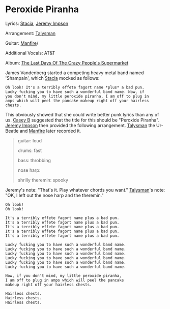 # Peroxide Piranha

Lyrics: [Stacia](/stacy), [Jeremy Impson](/jeremy-impson)

Arrangement: [Talysman](/talysman)

Guitar: [Manfire](/manfire)/

Additional Vocals: AT&T

Album: [The Last Days Of The Crazy People's Supermarket](/the-last-days-of-the-craz/les-supermarket)

James Vandenberg started a competing heavy metal band named 'Shampain', which [Stacia](/stacia) mocked as follows:

    Oh look! It's a terribly effete fagort name *plus* a bad pun. 
    Lucky fucking you to have such a wonderful band name. Now, if 
    you don't mind, my little peroxide piranha, I am off to plug in 
    amps which will peel the pancake makeup right off your hairless 
    chests. 

This obviously showed that she could write better punk lyrics than any of us. [Casey B](/casey-b) suggested that the title for this should be "Peroxide Piranha". [Jeremy Impson](/jeremy-impson) then provided the following arrangement. [Talysman](/talysman) the Ur-Beatle and [Manfire](/manfire) later recorded it.

> guitar: loud
>
> drums: fast
>
> bass: throbbing
>
> nose harp: 
>
> shrilly theremin: spooky

Jeremy's note: "That's it. Play whatever chords you want." [Talysman](/talysman)'s note: "OK, I left out the nose harp and the theremin."


    Oh look! 
    Oh look! 

    It's a terribly effete fagort name plus a bad pun. 
    It's a terribly effete fagort name plus a bad pun. 
    It's a terribly effete fagort name plus a bad pun. 
    It's a terribly effete fagort name plus a bad pun. 
    It's a terribly effete fagort name plus a bad pun. 

    Lucky fucking you to have such a wonderful band name. 
    Lucky fucking you to have such a wonderful band name. 
    Lucky fucking you to have such a wonderful band name. 
    Lucky fucking you to have such a wonderful band name. 
    Lucky fucking you to have such a wonderful band name. 
    Lucky fucking you to have such a wonderful band name. 

    Now, if you don't mind, my little peroxide piranha, 
    I am off to plug in amps which will peel the pancake 
    makeup right off your hairless chests. 

    Hairless chests. 
    Hairless chests. 
    Hairless chests.
